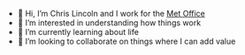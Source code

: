 - 👋 Hi, I’m Chris Lincoln and I work for the [Met Office](https://www.metoffice.gov.uk)
- 👀 I’m interested in understanding how things work
- 🌱 I’m currently learning about life
- 💞️ I’m looking to collaborate on things where I can add value

<!---
ChrisLincoln-MetOffice/ChrisLincoln-MetOffice is a ✨ special ✨ repository because its `README.md` (this file) appears on your GitHub profile.
You can click the Preview link to take a look at your changes.
--->
